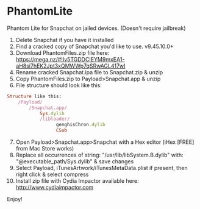 # PhantomLite
Phantom Lite for Snapchat on jailed devices. (Doesn't require jailbreak)

1. Delete Snapchat if you have it installed
2. Find a cracked copy of Snapchat you'd like to use. v9.45.10.0+
3. Download PhantomFiles.zip file here: https://mega.nz/#!Iv5TGDDC!EYM9mxEA1-aH8si7hEK2Jpt3xQMWWp7qSRwAGL417wI
4. Rename cracked Snapchat.ipa file to Snapchat.zip & unzip
5. Copy PhantomFiles.zip to Payload>Snapchat.app & unzip
6. File structure should look like this:
```ruby
Structure like this:
    /Payload/
    	/Snapchat.app/
		  	Sys.dylib
	  		/libloader/
				  genghisChron.dylib
				  CSub
```
7. Open Payload>Snapchat.app>Snapchat with a Hex editor (iHex [FREE] from Mac Store works)
8. Replace all occurrences of string: "/usr/lib/libSystem.B.dylib" with: "@executable_path/Sys.dylib" & save changes
9. Select Payload, iTunesArtwork/iTunesMetaData.plist if present, then right click & select compress
10. Install zip file with Cydia Impactor available here: http://www.cydiaimpactor.com

Enjoy!
